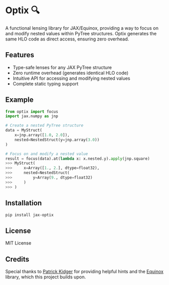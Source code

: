 # Optix 🔍

A functional lensing library for JAX/Equinox, providing a way to focus on and modify nested values within PyTree structures. Optix generates the same HLO code as direct access, ensuring zero overhead.

## Features

- Type-safe lenses for any JAX PyTree structure
- Zero runtime overhead (generates identical HLO code)
- Intuitive API for accessing and modifying nested values
- Complete static typing support

## Example

```python
from optix import focus
import jax.numpy as jnp

# Create a nested PyTree structure
data = MyStruct(
    x=jnp.array([1.0, 2.0]),
    nested=NestedStruct(y=jnp.array(3.0))
)

# Focus on and modify a nested value
result = focus(data).at(lambda x: x.nested.y).apply(jnp.square)
>>> MyStruct(
>>>     x=Array([1., 2.], dtype=float32),
>>>     nested=NestedStruct(
>>>         y=Array(9., dtype=float32)
>>>     )
>>> )
```

## Installation

```bash
pip install jax-optix
```

## License

MIT License

## Credits

Special thanks to [Patrick Kidger](https://kidger.site/) for providing helpful hints and the [Equinox](https://github.com/patrick-kidger/equinox) library, which this project builds upon.
